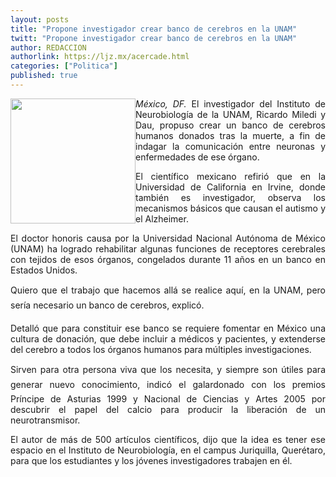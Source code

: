 ```yaml
---
layout: posts
title: "Propone investigador crear banco de cerebros en la UNAM"
twitt: "Propone investigador crear banco de cerebros en la UNAM"
author: REDACCION
authorlink: https://ljz.mx/acercade.html
categories: ["Politica"]
published: true
---
```

<img src="http://ljz.mx/images/stories/cerebro.jpg" border="0" width="200" style="float: left;" />

<p style="text-align: justify;">
  <em>México, DF. </em>El investigador del Instituto de Neurobiología de la UNAM, Ricardo Miledi y Dau, propuso crear un banco de cerebros humanos donados tras la muerte, a fin de indagar la comunicación entre neuronas y enfermedades de ese órgano.
</p>

<p style="text-align: justify;">
  El científico mexicano refirió que en la Universidad de California en Irvine, donde también es investigador, observa los mecanismos básicos que causan el autismo y el Alzheimer.
</p>

<p style="text-align: justify;">
  El doctor honoris causa por la Universidad Nacional Autónoma de México (UNAM) ha logrado rehabilitar algunas funciones de receptores cerebrales con tejidos de esos órganos, congelados durante 11 años en un banco en Estados Unidos.
</p>

<p style="text-align: justify;">
  Quiero que el trabajo que hacemos allá se realice aquí, en la UNAM, pero sería necesario un banco de cerebros, explicó.
</p>

<p style="text-align: justify;">
  Detalló que para constituir ese banco se requiere fomentar en México una cultura de donación, que debe incluir a médicos y pacientes, y extenderse del cerebro a todos los órganos humanos para múltiples investigaciones.
</p>

<p style="text-align: justify;">
  Sirven para otra persona viva que los necesita, y siempre son útiles para generar nuevo conocimiento, indicó el galardonado con los premios Príncipe de Asturias 1999 y Nacional de Ciencias y Artes 2005 por descubrir el papel del calcio para producir la liberación de un neurotransmisor.
</p>

<p style="text-align: justify;">
  El autor de más de 500 artículos científicos, dijo que la idea es tener ese espacio en el Instituto de Neurobiología, en el campus Juriquilla, Querétaro, para que los estudiantes y los jóvenes investigadores trabajen en él.
</p>
